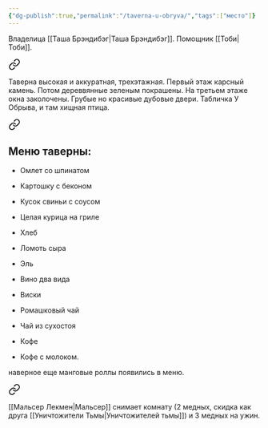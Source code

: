 ```yaml
---
{"dg-publish":true,"permalink":"/taverna-u-obryva/","tags":["место"]}
---
```


Владелица [[Таша Брэндибэг\|Таша Брэндибэг]]. Помощник [[Тоби\|Тоби]].


<div class="transclusion internal-embed is-loaded"><a class="markdown-embed-link" href="/22-yanvarya-2023/#9f7a76" aria-label="Open link"><svg xmlns="http://www.w3.org/2000/svg" width="24" height="24" viewBox="0 0 24 24" fill="none" stroke="currentColor" stroke-width="2" stroke-linecap="round" stroke-linejoin="round" class="svg-icon lucide-link"><path d="M10 13a5 5 0 0 0 7.54.54l3-3a5 5 0 0 0-7.07-7.07l-1.72 1.71"></path><path d="M14 11a5 5 0 0 0-7.54-.54l-3 3a5 5 0 0 0 7.07 7.07l1.71-1.71"></path></svg></a><div class="markdown-embed">



Таверна высокая и аккуратная, трехэтажная. Первый этаж карсный камень. Потом дереввянные зеленым покрашены. На третьем этаже окна заколочены. Грубые но красивые дубовые двери. Табличка У Обрыва, и там хищная птица. 

</div></div>


<div class="transclusion internal-embed is-loaded"><a class="markdown-embed-link" href="/22-yanvarya-2023/#menyu-taverny" aria-label="Open link"><svg xmlns="http://www.w3.org/2000/svg" width="24" height="24" viewBox="0 0 24 24" fill="none" stroke="currentColor" stroke-width="2" stroke-linecap="round" stroke-linejoin="round" class="svg-icon lucide-link"><path d="M10 13a5 5 0 0 0 7.54.54l3-3a5 5 0 0 0-7.07-7.07l-1.72 1.71"></path><path d="M14 11a5 5 0 0 0-7.54-.54l-3 3a5 5 0 0 0 7.07 7.07l1.71-1.71"></path></svg></a><div class="markdown-embed">



## Меню таверны:
- Омлет со шпинатом
- Картошку с беконом
- Кусок свиньи с соусом
- Целая курица на гриле
- Хлеб
- Ломоть сыра


- Эль
- Вино два вида
- Виски
- Ромашковый чай
- Чай из сухостоя
- Кофе
- Кофе с молоком.


</div></div>


наверное еще манговые роллы появились в меню.


<div class="transclusion internal-embed is-loaded"><a class="markdown-embed-link" href="/4-fevralya-2024/#029aac" aria-label="Open link"><svg xmlns="http://www.w3.org/2000/svg" width="24" height="24" viewBox="0 0 24 24" fill="none" stroke="currentColor" stroke-width="2" stroke-linecap="round" stroke-linejoin="round" class="svg-icon lucide-link"><path d="M10 13a5 5 0 0 0 7.54.54l3-3a5 5 0 0 0-7.07-7.07l-1.72 1.71"></path><path d="M14 11a5 5 0 0 0-7.54-.54l-3 3a5 5 0 0 0 7.07 7.07l1.71-1.71"></path></svg></a><div class="markdown-embed">



[[Мальсер Лекмен\|Мальсер]] снимает комнату (2 медных, скидка как друга [[Уничтожители Тьмы\|Уничтожителей тьмы]]) и 3 медных на ужин. 

</div></div>

